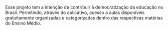 
Esse projeto tem a intenção de contribuir à democratização da educação no Brasil. Permitindo, através do aplicativo, acesso a aulas disponíveis gratuitamente organizadas e categorizadas dentro das respectivas matérias do Ensino Médio.
